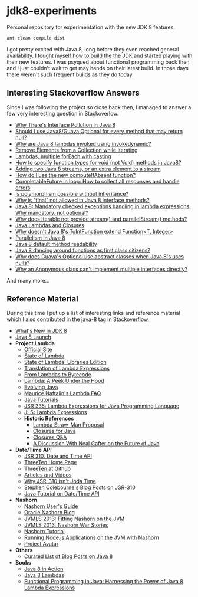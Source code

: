 jdk8-experiments
================

Personal repository for experimentation with the new JDK 8 features.

```bash
ant clean compile dist
```

I got pretty excited with Java 8, long before they even reached general availability. 
I tought myself [how to build the the JDK](https://stackoverflow.com/a/12975452/697630) 
and started playing with their new features. I was psyqued about functional programming
back then and I just couldn't wait to get may hands on their latest build. In those days
there weren't such frequent builds as they do today.

Interesting Stackoverflow Answers
---------------------------------

Since I was following the project so close back then, I managed to answer a few very interesting question in Stackoverlow.

* [Why There's Interface Pollution in Java 8](https://stackoverflow.com/a/22919112/697630)
* [Should I use Java8/Guava Optional for every method that may return null?](https://stackoverflow.com/a/18699418/697630)
* [Why are Java 8 lambdas invoked using invokedynamic?](https://stackoverflow.com/a/30002771/697630)
* [Remove Elements from a Collection while Iterating](https://stackoverflow.com/a/10432084/697630)
* [Lambdas, multiple forEach with casting](https://stackoverflow.com/a/25439912/697630)
* [How to specify function types for void (not Void) methods in Java8?](https://stackoverflow.com/a/14338333/697630)
* [Adding two Java 8 streams, or an extra element to a stream](https://stackoverflow.com/a/22741520/697630)
* [How do I use the new computeIfAbsent function?](https://stackoverflow.com/a/19283210/697630)
* [CompletableFuture in loop: How to collect all responses and handle errors](https://stackoverflow.com/a/51141370/697630)
* [Is polymorphism possible without inheritance?](https://stackoverflow.com/a/11732581/697630)
* [Why is “final” not allowed in Java 8 interface methods?](https://stackoverflow.com/a/23458190/697630)
* [Java 8: Mandatory checked exceptions handling in lambda expressions. Why mandatory, not optional?](https://stackoverflow.com/a/22689869/697630)
* [Why does Iterable<T> not provide stream() and parallelStream() methods?](https://stackoverflow.com/a/23114500/697630)
* [Java Lambdas and Closures](https://stackoverflow.com/a/11404360/697630)
* [Why doesn't Java 8's ToIntFunction<T> extend Function<T, Integer>](https://stackoverflow.com/a/22691618/697630)
* [Parallelism in Java 8](https://stackoverflow.com/a/12240520/697630)
* [Java 8 default method readability](https://stackoverflow.com/a/28138026/697630)
* [Java 8 dancing around functions as first class citizens?](https://stackoverflow.com/a/22667201/697630)
* [Why does Guava's Optional use abstract classes when Java 8's uses nulls?](https://stackoverflow.com/a/22997374/697630)
* [Why an Anonymous class can't implement multiple interfaces directly?](https://stackoverflow.com/a/15367380/697630)

And many more...

Reference Material
-----------------

During this time I put up a list of interesting links and reference material which I also contributed in the [java-8](https://stackoverflow.com/edit-tag-wiki/69385) tag in Stackoverflow.

 * [What's New in JDK 8](http://www.oracle.com/technetwork/java/javase/8-whats-new-2157071.html)
 * [Java 8 Launch](http://www.oracle.com/events/us/en/java8/index.html)
 * **Project Lambda**
   * [Official Site](http://openjdk.java.net/projects/lambda/)
   * [State of Lambda](http://cr.openjdk.java.net/~briangoetz/lambda/lambda-state-final.html)
   * [State of Lambda: Libraries Edition](http://cr.openjdk.java.net/~briangoetz/lambda/lambda-libraries-final.html)
   * [Translation of Lambda Expressions](http://cr.openjdk.java.net/~briangoetz/lambda/lambda-translation.html)
   * [From Lambdas to Bytecode](http://medianetwork.oracle.com/video/player/1113272510001)
   * [Lambda: A Peek Under the Hood](http://www.infoq.com/presentations/lambda-invokedynamic?utm_campaign=infoq_content&utm_source=infoq&utm_medium=feed&utm_term=global)
   * [Evolving Java](http://www.infoq.com/presentations/java8-evolution?utm_campaign=infoq_content&utm_source=infoq&utm_medium=feed&utm_term=global)
   * [Maurice Naftalin's Lambda FAQ](http://www.lambdafaq.org/)
   * [Java Tutorials](http://docs.oracle.com/javase/8/docs/technotes/guides/language/enhancements.html#javase8)
   * [JSR 335: Lambda Expressions for Java Programming Language](https://jcp.org/aboutJava/communityprocess/edr/jsr335/index3.html)
   * [JLS: Lambda Expressions](http://docs.oracle.com/javase/specs/jls/se8/html/jls-15.html#jls-15.27)
   * **Historic References**
     * [Lambda Straw-Man Proposal](http://cr.openjdk.java.net/~mr/lambda/straw-man/)
     * [Closures for Java](https://blogs.oracle.com/mr/entry/closures)
     * [Closures Q&A](http://mreinhold.org/blog/closures-qa)
     * [A Discussion With Neal Gafter on the Future of Java](http://www.infoq.com/articles/neal-gafter-on-java)
 * **Date/Time API**
   * [JSR 310: Date and Time API](https://jcp.org/en/jsr/detail?id=310)
   * [ThreeTen Home Page](http://www.threeten.org/index.html)
   * [ThreeTen at Github](https://github.com/ThreeTen/threeten)
   * [Articles and Videos](http://www.threeten.org/links.html)
   * [Why JSR-310 isn't Joda Time](http://blog.joda.org/2009/11/why-jsr-310-isn-joda-time_4941.html)
   * [Stephen Colebourne's Blog Posts on JSR-310](http://blog.joda.org/search/label/jsr310)
   * [Java Tutorial on Date/Time API](http://docs.oracle.com/javase/tutorial/datetime/index.html)
 * **Nashorn**
   * [Nashorn User's Guide](http://docs.oracle.com/javase/8/docs/technotes/guides/scripting/nashorn/)
   * [Oracle Nashorn Blog](https://blogs.oracle.com/nashorn/)
   * [JVMLS 2013: Fitting Nashorn on the JVM](http://medianetwork.oracle.com/video/player/2623645004001)
   * [JVMLS 2013: Nashorn War Stories](http://medianetwork.oracle.com/video/player/2630340183001)
   * [Nashorn Tutorial](http://winterbe.com/posts/2014/04/05/java8-nashorn-tutorial/)
   * [Running Node.js Applications on the JVM with Nashorn](http://blog.jonasbandi.net/2014/03/running-nodejs-applications-on-jvm-with.html)
   * [Project Avatar](https://avatar.java.net/index.html)
 * **Others**
   * [Curated List of Blog Posts on Java 8](http://www.baeldung.com/java8)
 * **Books**
   * [Java 8 in Action](http://www.manning.com/urma/)
   * [Java 8 Lambdas](http://shop.oreilly.com/product/0636920030713.do)
   * [Functional Programming in Java: Harnessing the Power of Java 8 Lambda Expressions](https://pragprog.com/book/vsjava8/functional-programming-in-java)



